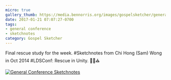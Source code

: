```yaml
---
micro: true
gallery_thumb: https://media.bennorris.org/images/gospelsketcher/general-conference/oct-14-wong.jpg
date: 2017-01-21 07:07:27-0700
tags:
- general conference
- sketchnotes
category: Gospel Sketcher
---
```


Final rescue study for the week. #Sketchnotes from Chi Hong (Sam) Wong in Oct 2014 #LDSConf: Rescue in Unity. ✍🏼⛪️

[![General Conference Sketchnotes](https://media.bennorris.org/images/gospelsketcher/general-conference/oct-14-wong.jpg)](https://media.bennorris.org/images/gospelsketcher/general-conference/oct-14-wong.jpg)
